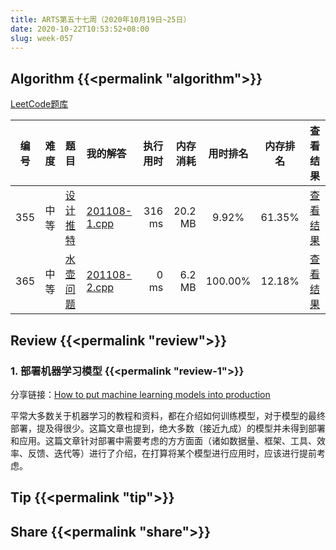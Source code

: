 ```yaml
---
title: ARTS第五十七周（2020年10月19日~25日）
date: 2020-10-22T10:53:52+08:00
slug: week-057
---
```


## Algorithm {{<permalink "algorithm">}}

[LeetCode题库](https://leetcode-cn.com/problemset/all/)

| 编号 | 难度 | 题目 | 我的解答 | 执行用时 | 内存消耗 | 用时排名 | 内存排名 | 查看结果 |
|:----:|:----:|:-----|:---------|---------:|---------:|:--------:|:--------:|:--------:|
| 355 | 中等 | [设计推特](https://leetcode-cn.com/problems/design-twitter/) | [201108-1.cpp](https://github.com/yanlinlin82/leetcode/blob/master/00355_design-twitter/201108-1.cpp) | 316 ms | 20.2 MB | 9.92% | 61.35% | [查看结果](https://leetcode-cn.com/submissions/detail/121922135/) |
| 365 | 中等 | [水壶问题](https://leetcode-cn.com/problems/water-and-jug-problem/) | [201108-2.cpp](https://github.com/yanlinlin82/leetcode/blob/master/00365_water-and-jug-problem/201108-2.cpp) | 0 ms | 6.2 MB | 100.00% | 12.18% | [查看结果](https://leetcode-cn.com/submissions/detail/121927093/) |

## Review {{<permalink "review">}}

### 1. 部署机器学习模型 {{<permalink "review-1">}}

分享链接：[How to put machine learning models into production](https://stackoverflow.blog/2020/10/12/how-to-put-machine-learning-models-into-production/)

平常大多数关于机器学习的教程和资料，都在介绍如何训练模型，对于模型的最终部署，提及得很少。这篇文章也提到，绝大多数（接近九成）的模型并未得到部署和应用。这篇文章针对部署中需要考虑的方方面面（诸如数据量、框架、工具、效率、反馈、迭代等）进行了介绍，在打算将某个模型进行应用时，应该进行提前考虑。

## Tip {{<permalink "tip">}}


## Share {{<permalink "share">}}


